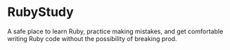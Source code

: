 # RubyStudy
A safe place to learn Ruby, practice making mistakes, and get comfortable writing Ruby code without the possibility of breaking prod. 
